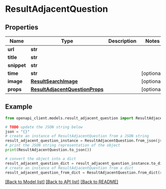 # ResultAdjacentQuestion


## Properties

Name | Type | Description | Notes
------------ | ------------- | ------------- | -------------
**url** | **str** |  | 
**title** | **str** |  | 
**snippet** | **str** |  | 
**time** | **str** |  | [optional] 
**image** | [**ResultSearchImage**](ResultSearchImage.md) |  | [optional] 
**props** | [**ResultAdjacentQuestionProps**](ResultAdjacentQuestionProps.md) |  | [optional] 

## Example

```python
from openapi_client.models.result_adjacent_question import ResultAdjacentQuestion

# TODO update the JSON string below
json = "{}"
# create an instance of ResultAdjacentQuestion from a JSON string
result_adjacent_question_instance = ResultAdjacentQuestion.from_json(json)
# print the JSON string representation of the object
print(ResultAdjacentQuestion.to_json())

# convert the object into a dict
result_adjacent_question_dict = result_adjacent_question_instance.to_dict()
# create an instance of ResultAdjacentQuestion from a dict
result_adjacent_question_from_dict = ResultAdjacentQuestion.from_dict(result_adjacent_question_dict)
```
[[Back to Model list]](../README.md#documentation-for-models) [[Back to API list]](../README.md#documentation-for-api-endpoints) [[Back to README]](../README.md)


